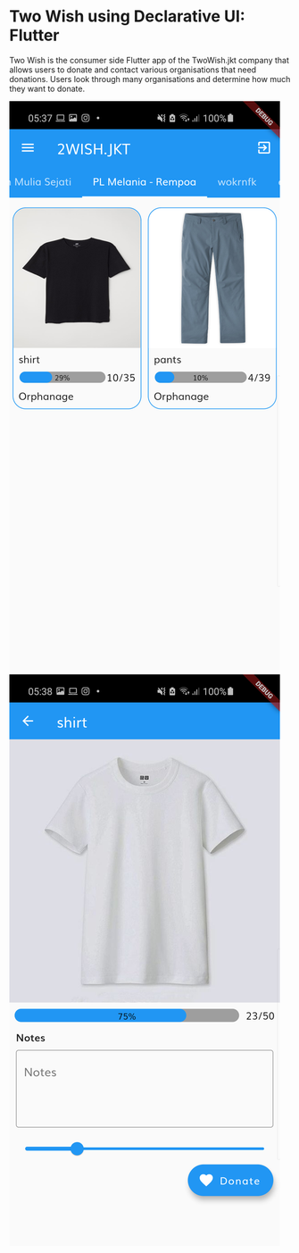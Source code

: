 # Two Wish using Declarative UI: Flutter
Two Wish is the consumer side Flutter app of the TwoWish.jkt company that allows users to donate and contact various organisations that need donations. Users look through many organisations and determine how much they want to donate.

![2wish](assets/images/Screenshot_20201010-053759.png)
![2wish](assets/images/Screenshot_20201010-053803.png)<br>